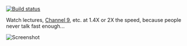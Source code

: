 [![Build status](https://ci.appveyor.com/api/projects/status/8keipnmc1ix01car?svg=true)](https://ci.appveyor.com/project/mmaitre314/talkfaster)

Watch lectures, [Channel 9](http://channel9.msdn.com/), etc. at 1.4X or 2X the speed, because people never talk fast enough...

![Screenshot](http://mmaitre314.github.io/images/TalkFaster.jpg)
